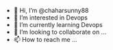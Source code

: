 - 👋 Hi, I’m @chaharsunny88
- 👀 I’m interested in Devops
- 🌱 I’m currently learning Devops
- 💞️ I’m looking to collaborate on ...
- 📫 How to reach me ...

<!---
chaharsunny88/chaharsunny88 is a ✨ special ✨ repository because its `README.md` (this file) appears on your GitHub profile.
You can click the Preview link to take a look at your changes.
--->
